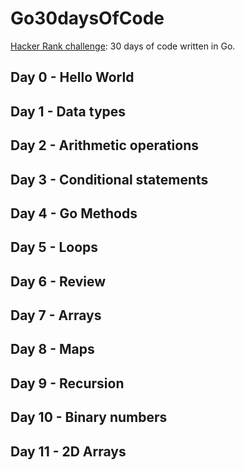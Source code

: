 # Go30daysOfCode

[Hacker Rank challenge](https://www.hackerrank.com/domains/tutorials/30-days-of-code): 30 days of code  written in Go.


## Day 0 - Hello World

## Day 1 - Data types

## Day 2 - Arithmetic operations

## Day 3 - Conditional statements

## Day 4 - Go Methods

## Day 5 - Loops

## Day 6 - Review

## Day 7 - Arrays

## Day 8 - Maps

## Day 9 - Recursion

## Day 10 - Binary numbers

## Day 11 - 2D Arrays
